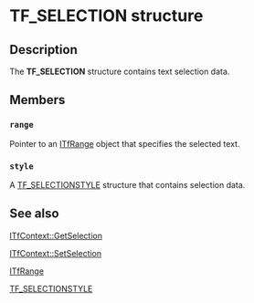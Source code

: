 # TF_SELECTION structure

## Description

The **TF_SELECTION** structure contains text selection data.

## Members

### `range`

Pointer to an [ITfRange](https://learn.microsoft.com/windows/desktop/api/msctf/nn-msctf-itfrange) object that specifies the selected text.

### `style`

A [TF_SELECTIONSTYLE](https://learn.microsoft.com/windows/desktop/api/msctf/ns-msctf-tf_selectionstyle) structure that contains selection data.

## See also

[ITfContext::GetSelection](https://learn.microsoft.com/windows/desktop/api/msctf/nf-msctf-itfcontext-getselection)

[ITfContext::SetSelection](https://learn.microsoft.com/windows/desktop/api/msctf/nf-msctf-itfcontext-setselection)

[ITfRange](https://learn.microsoft.com/windows/desktop/api/msctf/nn-msctf-itfrange)

[TF_SELECTIONSTYLE](https://learn.microsoft.com/windows/desktop/api/msctf/ns-msctf-tf_selectionstyle)